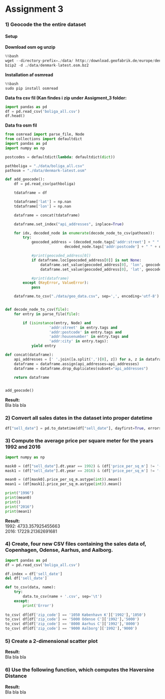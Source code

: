 # Assignment 3

### 1) Geocode the the entire dataset
#### Setup

**Download osm og unzip**

```python
%%bash
wget --directory-prefix=./data/ http://download.geofabrik.de/europe/denmark-latest.osm.bz2
bzip2 -d ./data/denmark-latest.osm.bz2
```

**Installation af osmread**

```python
%%bash
sudo pip install osmread
```

**Data fra csv fil (Kan findes i zip under Assigment_3 folder:**

```python
import pandas as pd
df = pd.read_csv('boliga_all.csv')
df.head()
```

**Data fra osm fil**

```python
from osmread import parse_file, Node
from collections import defaultdict
import pandas as pd
import numpy as np

postcodes = defaultdict(lambda: defaultdict(dict))

pathboliga = "./data/boliga_all.csv"
pathosm = "./data/denmark-latest.osm"

def add_geocode():
    df = pd.read_csv(pathboliga)

    tdataframe = df

    tdataframe['lat'] = np.nan
    tdataframe['lon'] = np.nan

    dataframe = concat(tdataframe)

    dataframe.set_index("api_addresses", inplace=True)

    for idx, decoded_node in enumerate(decode_node_to_csv(pathosm)):
        try:
            geocoded_address = (decoded_node.tags['addr:street'] + " " + decoded_node.tags['addr:housenumber'] + " " + \
                           decoded_node.tags['addr:postcode'] + " " + decoded_node.tags['addr:city'], decoded_node.lon, decoded_node.lat)

            #print(geocoded_address[0])
            if dataframe.loc[geocoded_address[0]] is not None:
                dataframe.set_value(geocoded_address[0], 'lon', geocoded_address[1])
                dataframe.set_value(geocoded_address[0], 'lat', geocoded_address[2])

            #print(dataframe)
        except (KeyError, ValueError):
            pass

    dataframe.to_csv("./data/geo_data.csv", sep=',', encoding='utf-8')


def decode_node_to_csv(file):
    for entry in parse_file(file):

        if (isinstance(entry, Node) and
                    'addr:street' in entry.tags and
                    'addr:postcode' in entry.tags and
                    'addr:housenumber' in entry.tags and
                    'addr:city' in entry.tags):
            yield entry

def concat(dataframe):
    api_addresses = [' '.join([a.split(',')[0], z]) for a, z in dataframe[['street_str', 'zip_code']].values]
    dataframe = dataframe.assign(api_addresses=api_addresses)
    dataframe = dataframe.drop_duplicates(subset="api_addresses")

    return dataframe


add_geocode()

```

**Result:**
<br>
Bla bla bla


### 2) Convert all sales dates in the dataset into proper datetime
```python
df["sell_date"] = pd.to_datetime(df["sell_date"], dayfirst=True, errors='coerce')
```

### 3) Compute the average price per square meter for the years 1992 and 2016
```python
import numpy as np

mask0 = (df["sell_date"].dt.year == 1992) & (df['price_per_sq_m'] != '-') & (~df['price_per_sq_m'].isnull())
mask1 = (df["sell_date"].dt.year == 2016) & (df['price_per_sq_m'] != '-') & (~df['price_per_sq_m'].isnull())

mean0 = (df[mask0].price_per_sq_m.astype(int)).mean()
mean1 = (df[mask1].price_per_sq_m.astype(int)).mean()

print("1996")
print(mean0)
print()
print("2016")
print(mean1)
```
**Result:**
<br>
1992: 4733.357925455663
<br>
2016: 17229.21362691681
<br>

### 4) Create, four new CSV files containing the sales data of, Copenhagen, Odense, Aarhus, and Aalborg.
```python
import pandas as pd
df = pd.read_csv('boliga_all.csv')

df.index = df['sell_date']
del df['sell_date']

def to_csv(data, name):
    try:
        data.to_csv(name + '.csv', sep='\t')
    except:
        print('Error')
    
to_csv( df[df['zip_code'] == '1050 København K']['1992'],'1050')   
to_csv( df[df['zip_code'] == '5000 Odense C']['1992'],'5000')   
to_csv( df[df['zip_code'] == '8000 Aarhus C']['1992'],'8000')   
to_csv( df[df['zip_code'] == '9000 Aalborg']['1992'],'9000')    
```

### 5) Create a 2-dimensional scatter plot
**Result:**
<br>
Bla bla bla

### 6) Use the following function, which computes the Haversine Distance
**Result:**
<br>
Bla bla bla


